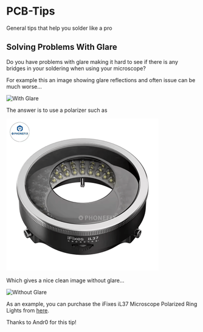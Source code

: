 # PCB-Tips
General tips that help you solder like a pro

## Solving Problems With Glare

Do you have problems with glare making it hard to see if there is any bridges in your soldering when using your microscope?

For example this an image showing glare reflections and often issue can be much worse...

<img src="https://github.com/Team-Resurgent/PCB-Tips/raw/refs/heads/main/images/normal.png" alt="With Glare" style="width: 400px; height: auto;">

The answer is to use a polarizer such as

<img src="https://github.com/Team-Resurgent/PCB-Tips/raw/refs/heads/main/images/ifixes.png" alt="iFixes" style="width: 400px; height: auto;">

Which gives a nice clean image without glare...

<img src="https://github.com/Team-Resurgent/PCB-Tips/raw/refs/heads/main/images/polarized.png" alt="Without Glare" style="width: 400px; height: auto;">

As an example, you can purchase the iFixes iL37 Microscope Polarized Ring Lights from [here](https://www.aliexpress.us/item/1005007305941640.html).

Thanks to Andr0 for this tip!
